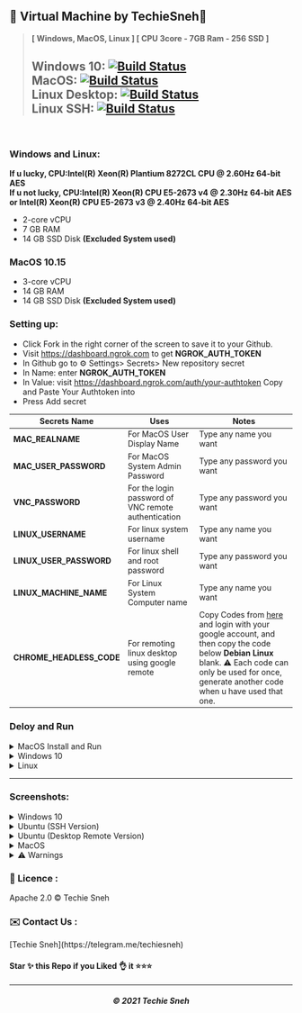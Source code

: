 ## 🍁 Virtual Machine by TechieSneh🍁

> **[ Windows, MacOS, Linux ]  [ CPU 3core - 7GB Ram - 256 SSD ]**     
> ## Windows 10: [![Build Status](https://travis-ci.org/joemccann/dillinger.svg?branch=master)](https://github.com/techiesneh/VPS/blob/main/.github/workflows/Windows10.yml) <br>  MacOS: [![Build Status](https://travis-ci.org/joemccann/dillinger.svg?branch=master)](https://github.com/techiesneh/VPS/blob/main/.github/workflows/MacOS.yml) <br> Linux Desktop: [![Build Status](https://travis-ci.org/joemccann/dillinger.svg?branch=master)](https://github.com/techiesneh/VPS/blob/main/.github/workflows/Linux-Desktop.yml) <br> Linux SSH: [![Build Status](https://travis-ci.org/joemccann/dillinger.svg?branch=master)](https://github.com/techiesneh/VPS/blob/main/.github/workflows/Linux-ssh.yml) 
<br>

 ### Windows and Linux:
 **If u lucky, CPU:Intel(R) Xeon(R) Plantium 8272CL CPU @ 2.60Hz 64-bit AES**     
 **If u not lucky, CPU:Intel(R) Xeon(R) CPU E5-2673 v4 @ 2.30Hz 64-bit AES or Intel(R) Xeon(R) CPU E5-2673 v3 @ 2.40Hz 64-bit AES**                                                                                                                             
- 2-core vCPU
- 7 GB RAM
- 14 GB SSD Disk **(Excluded System used)**

### MacOS 10.15
- 3-core vCPU
- 14 GB RAM
- 14 GB SSD Disk **(Excluded System used)**

### Setting up:
* Click Fork in the right corner of the screen to save it to your Github.
* Visit https://dashboard.ngrok.com to get **NGROK_AUTH_TOKEN**
* In Github go to ⚙ Settings> Secrets> New repository secret
* In Name: enter **NGROK_AUTH_TOKEN**
* In Value: visit https://dashboard.ngrok.com/auth/your-authtoken Copy and Paste Your Authtoken into
* Press Add secret

Secrets Name | Uses | Notes
----- | ----- | -----
**MAC_REALNAME** | For MacOS User Display Name | Type any name you want
**MAC_USER_PASSWORD** | For MacOS System Admin Password | Type any password you want
**VNC_PASSWORD** | For the login password of VNC remote authentication | Type any password you want
**LINUX_USERNAME** | For linux system username | Type any name you want
**LINUX_USER_PASSWORD** | For linux shell and root password | Type any password you want
**LINUX_MACHINE_NAME** | For Linux System Computer name | Type any name you want
**CHROME_HEADLESS_CODE** | For remoting linux desktop using google remote | Copy Codes from [here](https://remotedesktop.google.com/headless) and login with your google account, and then copy the code below **Debian Linux** blank. :warning: Each code can only be used for once, generate another code when u have used that one.

### Deloy and Run
<details>
    <summary>MacOS Install and Run</summary>
<br>
    
* Go to **Actions** Tab and select one of system workflow.

* Click **Run Workflow** button on the left of **This workflow has a workflow_dispatch event trigger** line.

* Wait until a few minutes.

* Copy the link(**without tcp://**) and go to VNC Viewer(Download and install it [here](https://www.realvnc.com/download/file/viewer.files/VNC-Viewer-6.21.406-Windows.exe)), input the link to connect that u copied from the website.

* Fill in those login info, within username **TCV** and password from **VNC_PASSWORD** in Secret that you typed.

* Enjoy!

</details>

<details>
    <summary>Windows 10</summary>
<br>

* First, start the actions of Windows 10 System.    
* Second, Go to https://dashboard.ngrok.com/status/tunnels and check if theres a one online tunnel running.
* Go to Windows Remote Desktop Connection app or Microsoft Remote Desktop software to connect to windows 10 VPS.
* ENJOY!

</details>

<details>
    <summary>Linux</summary>
<br>

* First, start the actions of Linux System.     
* Second, Copy the link from the console    
<img src="pics/0F804C5F-FE8F-45FA-9720-F91F212597DF.png?raw=true" height="250" width="500" >         
* Go to MacOS Terminal or Windows CMD Terminal or else ssh client and enter command provided       
* Enter your ssh password then.     
<img src="pics/78FE6C5A-7270-4986-AB8F-57EC4C9B4F44.png?raw=true" height="250" width="500" >       
* ENJOY!    

</details>

---

### Screenshots:
<details>
    <summary>Windows 10</summary>
<br>
    
- Windows 10 Version
<img src="pics/268600af-c8b9-47cf-b5dd-d1c1ed6d9ce9.png?raw=true" height="250" width="500">

- Windows 10 Task Manager
<img src="pics/0cf98258-a6fe-46bb-ac9a-ee4bb3037e3a.png?raw=true" height="250" width="500" >

- Windows 10 Device Manager
<img src="pics/d32cf285-5ecf-4cce-a52a-5cb54fb130c7.png?raw=true" height="250" width="500">

- Windows 10 Device Specification
<img src="pics/e1852b80-d550-44f3-b619-86ea82902bb4.png?raw=true" height="250" width="500">
    
</details>

<details>
    <summary>Ubuntu (SSH Version)</summary>
<br>

* Click **Run Workflow**
<img src="pics/96644176-D760-47D4-BED2-C47E62A6763F.png?raw=true" height="250" width="500" >

* Copy ssh with url
<img src="pics/0F804C5F-FE8F-45FA-9720-F91F212597DF.png?raw=true" height="250" width="500" >

* Open cmd or Terminal from your windows/MacOS or Linux, and type command provided by github actions boxes.
<img src="pics/78FE6C5A-7270-4986-AB8F-57EC4C9B4F44.png?raw=true" height="250" width="500" >

type **yes** from the connect, and then type your ssh password by secrets of LINUX_USER_PASSWORD u have set.

* Type **sudo -i** for root permission and type your password.
<img src="pics/E5527744-1ED1-4550-8867-EF4EC76D6895.png?raw=true" height="250" width="500" >

* Enjoy having your FREE linux SSH VPS and type any command you want.(but only 6 hours)
<img src="pics/E6E9EA63-AC24-4FDB-AAF9-8B509658440A.png?raw=true" height="250" width="500" >

</details>

<details>
    <summary>Ubuntu (Desktop Remote Version)</summary>
<br>

- Desktop Screenshot
<img src="pics/4EB9C2FF-9D03-4998-A440-D7716A0F7CD0.png?raw=true" height="250" width="500" >

- Linux Chrome
<img src="pics/09F0A4CF-9B30-44CD-8DC4-139D03DFC2CC.png?raw=true" height="250" width="500" >

- Install any apps you want :)
<img src="pics/A0886141-DF1E-4379-88E7-F00EDAD87D0E.png?raw=true" height="250" width="500">

</details>

<details>
    <summary>MacOS</summary>
<br>

- Desktop Screenshot
<img src="pics/Screenshot%202021-02-23%20at%207.32.41%20AM.png?raw=true" height="250" width="500" >

- Settings
<img src="pics/Screenshot%202021-02-23%20at%207.32.21%20AM.png?raw=true" height="250" width="500" >

- RAM
<img src="pics/Screenshot%202021-02-23%20at%207.32.58%20AM.png?raw=true" height="250" width="500" >

- Storage
<img src="pics/Screenshot%202021-02-23%20at%207.33.18%20AM.png?raw=true" height="250" width="500" >

- Pre-Installed Apps
<img src="pics/Screenshot%202021-02-23%20at%207.34.10%20AM.png?raw=true" height="250" width="500" >

</details>


<details>
    <summary>⚠ Warnings </summary>
<br>
    
```py
THIS IS ONLY FOR EDUCATIONAL PURPOSES

DON'T USE FOR MINING OR ILLEGAL USE

DON'T RECODE THIS SC!
```


:Warning : Dont install Big Sur updates on your macos virtual machine, it will break your remote process!
<img src="pics/Screenshot%202021-02-23%20at%207.35.57%20AM.png" png?raw=true" height="250" width="500">
</details>


<h3> 🎫 Licence : </h3>
Apache 2.0 © Techie Sneh<br>

<h3> ✉️ Contact Us : </h3>
[Techie Sneh](https://telegram.me/techiesneh)

<h4> Star ✨ this Repo if you Liked 👌 it ⭐⭐⭐ </h4>

---
<h5 align='center'>© 2021 Techie Sneh</h5>
